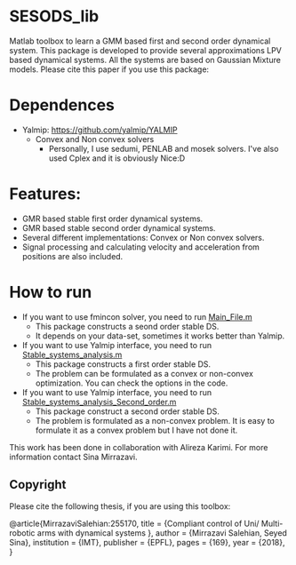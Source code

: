 
# SESODS_lib

Matlab toolbox to learn a GMM based first and second order dynamical system. This package is developed to provide several approximations LPV based dynamical systems. All the systems are based on Gaussian Mixture models. Please cite this paper if you use this package:





# Dependences 

- Yalmip: https://github.com/yalmip/YALMIP
  - Convex and Non convex solvers
    - Personally, I use sedumi, PENLAB and mosek solvers. I've also used Cplex and it is obviously Nice:D 
    
# Features:
- GMR based stable first order dynamical systems.
- GMR based stable second order dynamical systems.
- Several different implementations: Convex or Non convex solvers.
- Signal processing and calculating velocity and acceleration from positions are also included.

# How to run
- If you want to use fmincon solver, you need to run [Main_File.m](https://github.com/sinamr66/SESODS_lib/blob/master/Non_convex/Main_File.m)
  - This package constructs a seond order stable DS.
  - It depends on your data-set, sometimes it works better than Yalmip.
- If you want to use Yalmip interface, you need to run [Stable_systems_analysis.m](https://github.com/sinamr66/SESODS_lib/blob/master/Convex/Stable_systems_analysis.m)
  - This package constructs a first order stable DS.
  - The problem can be formulated as a convex or non-convex optimization. You can check the options in the code. 
- If you want to use Yalmip interface, you need to run [Stable_systems_analysis_Second_order.m](https://github.com/sinamr66/SESODS_lib/blob/master/Convex/Stable_systems_analysis_Second_order.m)
  - This package construct a second order stable DS.
  - The problem is formulated as a non-convex problem. It is easy to formulate it as a convex problem but I have not done it.
  

This work has been done in collaboration with Alireza Karimi. 
For more information contact Sina Mirrazavi. 
## Copyright
Please cite the following thesis, if you are using this toolbox:


@article{MirrazaviSalehian:255170,
      title = {Compliant control of Uni/ Multi- robotic arms with  dynamical systems },
      author = {Mirrazavi Salehian, Seyed Sina},
      institution = {IMT},
      publisher = {EPFL},
      pages = {169},
      year = {2018},
}

